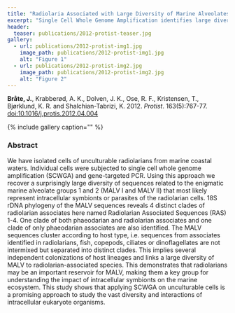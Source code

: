 ```yaml
---
title: "Radiolaria Associated with Large Diversity of Marine Alveolates"
excerpt: "Single Cell Whole Genome Amplification identifies large diversity of Marine Aleolate parasites in Radiolarians."
header:
  teaser: publications/2012-protist-teaser.jpg
gallery:
  - url: publications/2012-protist-img1.jpg
    image_path: publications/2012-protist-img1.jpg
    alt: "Figure 1"
  - url: publications/2012-protist-img2.jpg
    image_path: publications/2012-protist-img2.jpg
    alt: "Figure 2"
---
```


**Bråte, J.**, Krabberød, A. K., Dolven, J. K., Ose, R. F., Kristensen, T., Bjørklund, K. R. and Shalchian-Tabrizi, K. 2012. *Protist*. 163(5):767-77. [doi:10.1016/j.protis.2012.04.004](http://www.sciencedirect.com/science/article/pii/S1434461012000387)

{% include gallery caption="" %}

<h3>Abstract</h3>
We have isolated cells of unculturable radiolarians from marine coastal waters. Individual cells were subjected to single cell whole genome amplification (SCWGA) and gene-targeted PCR. Using this approach we recover a surprisingly large diversity of sequences related to the enigmatic marine alveolate groups 1 and 2 (MALV I and MALV II) that most likely represent intracellular symbionts or parasites of the radiolarian cells. 18S rDNA phylogeny of the MALV sequences reveals 4 distinct clades of radiolarian associates here named Radiolarian Associated Sequences (RAS) 1-4. One clade of both phaeodarian and radiolarian associates and one clade of only phaeodarian associates are also identified. The MALV sequences cluster according to host type, i.e. sequences from associates identified in radiolarians, fish, copepods, ciliates or dinoflagellates are not intermixed but separated into distinct clades. This implies several independent colonizations of host lineages and links a large diversity of MALV to radiolarian-associated species. This demonstrates that radiolarians may be an important reservoir for MALV, making them a key group for understanding the impact of intracellular symbionts on the marine ecosystem. This study shows that applying SCWGA on unculturable cells is a promising approach to study the vast diversity and interactions of intracellular eukaryote organisms.

